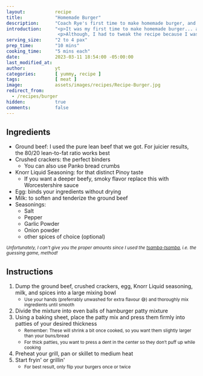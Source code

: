 ```yaml
---
layout:           recipe
title:            "Homemade Burger"
description:      "Coach Rye's first time to make homemade burger, and he decided (was forced) to tweak the recipe he got."
introduction:     "<p>It was my first time to make homemade burger... and my first time to cook something here besides fried egg and spam! 😅</p>
                   <p>Although, I had to tweak the recipe because I was missing some ingredients, it still turned out well. I think! The twist gave it that distinct Pinoy taste!</p>"
serving_size:     "2 to 4 pax"
prep_time:        "10 mins"
cooking_time:     "5 mins each"
date:             2023-03-11 18:54:00 -05:00:00
last_modified_at: 
author:           yt
categories:       [ yummy, recipe ]
tags:             [ meat ]
image:            assets/images/recipes/Recipe-Burger.jpg
redirect_from:
  - /recipes/burger
hidden:           true
comments:         false
---
```


<div class="container">
  <div class="row">
    <div class="col-lg-5 mt-3">
    <h2 class="mt-0 p-1 text-center text-white bg-dark">Ingredients</h2>
    <ul>
    <li>Ground beef: I used the pure lean beef that we got. For juicier results, the 80/20 lean-to-fat ratio works best</li>
    <li>Crushed crackers: the perfect binders
      <ul>
      <li class="list-unstyled small">You can also use Panko bread crumbs</li>
      </ul>
    </li>
    <li>Knorr Liquid Seasoning:  for that distinct Pinoy taste
      <ul>
      <li class="list-unstyled small">If you want a deeper beefy, smoky flavor replace this with Worcestershire sauce</li>
      </ul>
    </li>
    <li>Egg: binds your ingredients without drying</li>
    <li>Milk: to soften and tenderize the ground beef</li>
    <li>Seasonings:
      <ul>
      <li>Salt</li>
      <li>Pepper</li>
      <li>Garlic Powder</li>
      <li>Onion powder</li>
      <li>other spices of choice (optional)</li>
      </ul>
    </li>
    </ul>
    <small><em>Unfortunately, I can't give you the proper amounts since I used the <u>tsamba-tsamba</u>, i.e. the guessing game, method!</em></small>
    </div>
    <div class="col-lg-7 mt-3">
    <h2 class="mt-0 p-1 text-center text-white bg-dark">Instructions</h2>
    <ol>
      <li>Dump the ground beef, crushed crackers, egg, Knorr Liquid seasoning, milk, and spices into a large mixing bowl<ul>
        <li><small>Use your hands (preferrably unwashed for extra flavour 😅) and thoroughly mix ingredients until smooth</small></li>
        </ul></li>
      <li>Divide the mixture into even balls of hamburger patty mixture</li>
      <li>Using a baking sheet, place the patty mix and press them firmly into patties of your desired thickness<ul>
        <li><small>Remember: These will shrink a bit once cooked, so you want them slightly larger than your buns/bread</small></li>
        <li><small>For thick patties, you want to press a dent in the center so they don’t puff up while cooking</small></li>
        </ul></li>
      <li>Preheat your grill, pan or skillet to medium heat</li>
      <li>Start fryin' or grillin'<ul>
        <li><small>For best result, only flip your burgers once or twice</small></li>
        </ul></li>
    </ol>
    </div>
  </div>
</div>




